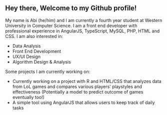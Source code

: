 ## Hey there, Welcome to my Github profile!

My name is Abi (he/him) and I am currently a fourth year student at Western University in Computer Science. I am a front end developer with professional experience in AngularJS, TypeScript, MySQL, PHP, HTML and CSS. I am also interested in:

- Data Analysis
- Front End Development
- UX/UI Design
- Algorithm Design & Analysis

Some projects I am currently working on: 

- Currently working on a project with R and HTML/CSS that analyzes data from LoL games and compares various players' playstyles and effectiveness (Potentially a model to predict outcome of games eventually too!)
- A simple tool using AngularJS that allows users to keep track of daily tasks

